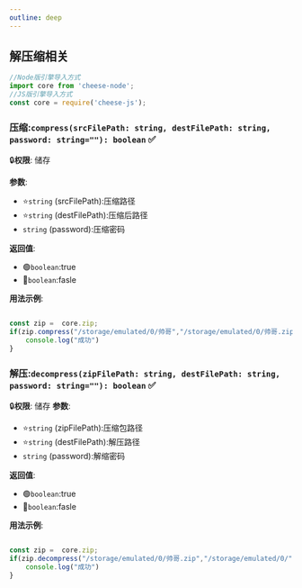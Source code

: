 ```yaml
---
outline: deep
---
```


## 解压缩相关

```javascript
//Node版引擎导入方式
import core from 'cheese-node';
//JS版引擎导入方式
const core = require('cheese-js');
```

### 压缩:`compress(srcFilePath: string, destFilePath: string, password: string=""): boolean` :white_check_mark:
:lock:**权限**: 储存

**参数**:
- ⭐`string` (srcFilePath):压缩路径
- ⭐`string` (destFilePath):压缩后路径
- `string` (password):压缩密码

**返回值**:
- :green_circle:`boolean`:true
- :red_circle:`boolean`:fasle

**用法示例**:

```javascript

const zip =  core.zip;
if(zip.compress("/storage/emulated/0/帅哥","/storage/emulated/0/帅哥.zip","123456")){
    console.log("成功")
}

```

### 解压:`decompress(zipFilePath: string, destFilePath: string, password: string=""): boolean` :white_check_mark:
:lock:**权限**: 储存
**参数**:
- ⭐`string` (zipFilePath):压缩包路径
- ⭐`string` (destFilePath):解压路径
- `string` (password):解缩密码

**返回值**:
- :green_circle:`boolean`:true
- :red_circle:`boolean`:fasle

**用法示例**:

```javascript

const zip =  core.zip;
if(zip.decompress("/storage/emulated/0/帅哥.zip","/storage/emulated/0/","123456")){
    console.log("成功")
}

```